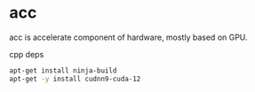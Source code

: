 # acc

acc is accelerate component of hardware, mostly based on GPU.

cpp deps

```bash
apt-get install ninja-build
apt-get -y install cudnn9-cuda-12
```
